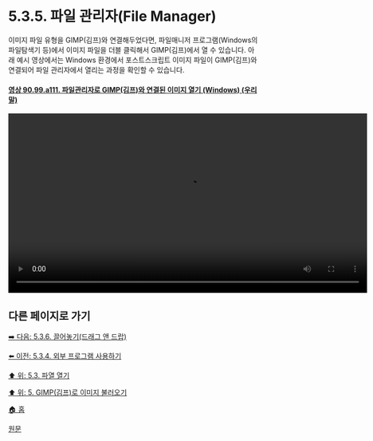 # 5.3.5. 파일 관리자(File Manager)
이미지 파일 유형을 GIMP(김프)와 연결해두었다면, 파일매니저 프로그램(Windows의 파일탐색기 등)에서 이미지 파일을 더블 클릭해서 GIMP(김프)에서 열 수 있습니다. 아래 예시 영상에서는 Windows 환경에서 포스트스크립트 이미지 파일이 GIMP(김프)와 연결되어 파일 관리자에서 열리는 과정을 확인할 수 있습니다.

#### [영상 90.99.a111. 파일관리자로 GIMP(김프)와 연결된 이미지 열기 (Windows) (우리말)](https://wonder13662.github.io/gimp/2.10.36_ko/90-99-etc.html#%EC%98%81%EC%83%81-9099a111-%ED%8C%8C%EC%9D%BC%EA%B4%80%EB%A6%AC%EC%9E%90%EB%A1%9C-gimp%EA%B9%80%ED%94%84%EC%99%80-%EC%97%B0%EA%B2%B0%EB%90%9C-%EC%9D%B4%EB%AF%B8%EC%A7%80-%EC%97%B4%EA%B8%B0-windows-%EC%9A%B0%EB%A6%AC%EB%A7%90)
<video controls="controls" width="720" src="https://github.com/wonder13662/gimp/assets/15767104/8057c3c1-9694-4d4d-bb0b-fa2b76504678"></video>

## 다른 페이지로 가기

[➡️ 다음: 5.3.6. 끌어놓기(드래그 앤 드랍)](./05-03-06-drag-and-drop.md)

[⬅️ 이전: 5.3.4. 외부 프로그램 사용하기](./05-03-04-using-external-programs.md)

[⬆️ 위: 5.3. 파열 열기](./05-03-00-opening-files.md)

[⬆️ 위: 5. GIMP(김프)로 이미지 불러오기](./05-00-getting-images-into-gimp.md)

[🏠 홈](./00-home.md)

[원문](https://docs.gimp.org/2.10/ko/gimp-using-file-manager.html)